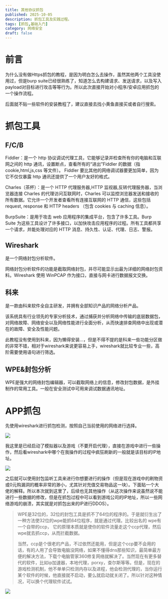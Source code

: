 ```yaml
---
title: 其他协议抓包
published: 2025-10-05
description: 抓包工具及实践过程。
tags: [抓包,基础入门]
category: 网络安全
draft: false
---
```


# 前言

为什么没有做Https抓包的教程，是因为明白怎么去操作，虽然其他两个工具没使用过，但是burp suite已经很熟练了，知道怎么去构建请求、发送请求，以及写入payload对目标进行攻击等等行为。所以此次直接开始对小程序/安卓应用抓包的一个操作流程。

后面就不贴一些软件的安装教程了，建议直接去找小黄鱼直接买或者自行搜索。

# 抓包工具

## F/C/B

Fiddler：是一个 http 协议调试代理工具，它能够记录并检查所有你的电脑和互联网之间的 http 通讯，设置断点，查看所有的“进出”Fiddler 的数据（指 cookie,html,js,css 等文件）。 Fiddler 要比其他的网络调试器要更加简单，因为它不仅仅暴露 http 通讯还提供了一个用户友好的格式。

Charles（茶杯）：是一个 HTTP 代理服务器,HTTP 监视器,反转代理服务器，当浏览器连接 Charles 的代理访问互联网时，Charles 可以监控浏览器发送和接收的所有数据。它允许一个开发者查看所有连接互联网的 HTTP 通信，这些包括 request, response 和 HTTP headers （包含 cookies 与 caching 信息）。

BurpSuite：是用于攻击 web 应用程序的集成平台，包含了许多工具。Burp Suite 为这些工具设计了许多接口，以加快攻击应用程序的过程。所有工具都共享一个请求，并能处理对应的 HTTP 消息、持久性、认证、代理、日志、警报。

## Wireshark

是一个网络封包分析软件。

网络封包分析软件的功能是截取网络封包，并尽可能显示出最为详细的网络封包资料。Wireshark 使用 WinPCAP 作为接口，直接与网卡进行数据报文交换。

## 科来

是一款由科来软件全自主研发，并拥有全部知识产品的网络分析产品。

该系统具有行业领先的专家分析技术，通过捕获并分析网络中传输的底层数据包，对网络故障、网络安全以及网络性能进行全面分析，从而快速排查网络中出现或潜在的故障、安全及性能问题。

此教程没有使用到科来，因为懒得安装...，但是不得不提的是科来一些功能分区做的非常不错，相对于wireshark来说更容易上手，wireshark就比较专业一些，高阶需要使用语句进行筛选。

## WPE&封包分析

WPE是强大的网络封包编辑器，可以截取网络上的信息，修改封包数据，是外挂制作的常用工具。一般在安全测试中可用来调试数据通讯地址。

# APP抓包

先使用wireshark进行抓包检测，按照自己当前使用的网络进行选择。

![](https://cdn.jsdelivr.net/gh/PWN022/0x00@main/NetSecurity/My_screenshot/07-01.png)

我这里是已经启动了模拟器以及游戏（不要开启代理），直接在游戏中进行一些操作，然后看wireshark中哪个在我操作的过程中疯狂刷新的一般就是该目标的IP地址。

![](https://cdn.jsdelivr.net/gh/PWN022/0x00@main/NetSecurity/My_screenshot/07-02.png)

之后就可以使用封包监听工具来进行你想要进行的操作（但是现在游戏中的刷物资或0元购漏洞的概率非常的渺小，尤其针对充值交易物品这一块）。下面贴一个大佬的解释。所以本次就到这里了，后续也无其他操作（从这次操作来说虽然说不能进行一些数据的修改，但是在抓包过程中可以看到游戏公司的IP地址，所以一些网络游戏的崩溃，其实就是对抓包出来的IP进行DDOS）。

> WPE是32位的，32位的封包工具是抓不了64位的程序的。于是就衍生出了一种方法使32位的wpe能抓64位程序，就是通过代理。比较出名的 wpe有一个自带的ccp， 它的原理本质就是使你的软件流量走这个ccp代理，然后wpe就去抓ccp，从而拦截数据。
>
> 当然，ccp是个很老的产品，不过依然还能用，但是这个ccp要不会用的话，有的人用了会导致电脑没网络，如果不懂得dns那些知识，最简单最方便的解决方法，下载个电脑管家360修复网络就解决了。当然现在有更多替代的软件，比如ip加速器，本地代理，porxy，查尔斯等等。但是，现在的游戏检测机制，他不单单只检测内存以及进程，他会检测代理的，当你运行某个软件的时候，他直接就不启动，要么就启动就关闭了。所以针对这种情况，可以换个代理软件试试。

![](https://cdn.jsdelivr.net/gh/PWN022/0x00@main/NetSecurity/My_screenshot/07-04.png)



